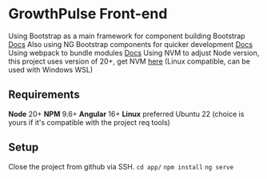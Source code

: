 # GrowthPulse Front-end

Using Bootstrap as a main framework for component building Bootstrap [Docs](https://getbootstrap.com/docs/5.3/getting-started/introduction/)
Also using NG Bootstrap components for quicker development [Docs](https://ng-bootstrap.github.io/#/components/toast/overview)
Using webpack to bundle modules [Docs](https://webpack.js.org/)
Using NVM to adjust Node version, this project uses version of 20+, get NVM [here](https://github.com/nvm-sh/nvm) (Linux compatible, can be used with Windows WSL)

## Requirements

**Node** 20+
**NPM** 9.6+
**Angular** 16+
**Linux** preferred Ubuntu 22 (choice is yours if it's compatible with the project req tools)

## Setup

Close the project from github via SSH.
`cd app/`
`npm install`
`ng serve`

